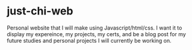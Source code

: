 # just-chi-web
Personal website that I will make using Javascript/html/css. I want it to display my expereince, my projects, my certs, and be a blog post for my future studies and personal projects I will currently be working on. 
